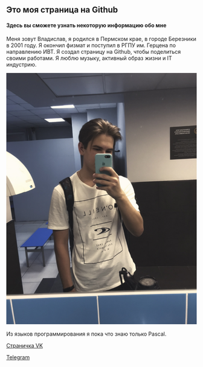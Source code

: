 ## Это моя страница на Github

#### Здесь вы сможете узнать некоторую информацию обо мне

Меня зовут Владислав, я родился в Пермском крае, в городе Березники в 2001 году. Я окончил физмат и поступил в РГПУ им. Герцена по направлению ИВТ. Я создал страницу на Github, чтобы поделиться своими работами. Я люблю музыку, активный образ жизни и IT индустрию.

![Me](Im.jpg)

Из языков программирования я пока что знаю только Pascal.

[Страничка VK](https://vk.com/rizzan18)

[Telegram](https://t.me/rizzan18)
